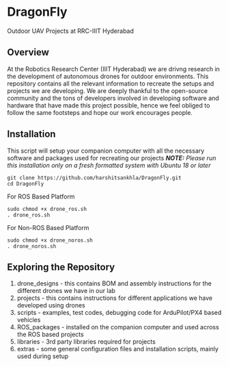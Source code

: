 # DragonFly
Outdoor UAV Projects at RRC-IIIT Hyderabad

## Overview
At the Robotics Research Center (IIIT Hyderabad) we are drivng research in the development of autonomous drones for outdoor environments. This repository contains all the relevant information to recreate the setups and projects we are developing. We are deeply thankful to the open-source community and the tons of developers involved in developing software and hardware that have made this project possible, hence we feel obliged to follow the same footsteps and hope our work encourages people.

## Installation
This script will setup your companion computer with all the necessary software and packages used for recreating our projects
_**NOTE:** Please run this installation only on a fresh formatted system with Ubuntu 18 or later_

```
git clone https://github.com/harshitsankhla/DragonFly.git
cd DragonFly
```
For ROS Based Platform
```
sudo chmod +x drone_ros.sh
. drone_ros.sh
```
For Non-ROS Based Platform
```
sudo chmod +x drone_noros.sh
. drone_noros.sh
```

## Exploring the Repository
1. drone_designs - this contains BOM and assembly instructions for the different drones we have in our lab
2. projects - this contains instructions for different applications we have developed using drones
3. scripts - examples, test codes, debugging code for ArduPilot/PX4 based vehicles
4. ROS_packages - installed on the companion computer and used across the ROS based projects
5. libraries - 3rd party libraries required for projects
6. extras - some general configuration files and installation scripts, mainly used during setup 
